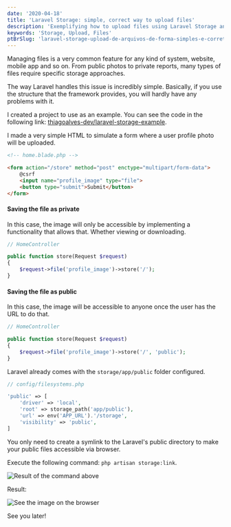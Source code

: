 ```yaml
---
date: '2020-04-18'
title: 'Laravel Storage: simple, correct way to upload files'
description: 'Exemplifying how to upload files using Laravel Storage and the difference between public and private files.'
keywords: 'Storage, Upload, Files'
ptBrSlug: 'laravel-storage-upload-de-arquivos-de-forma-simples-e-correta'
---
```


Managing files is a very common feature for any kind of system, website, mobile app and so on. From public photos to
private reports, many types of files require specific storage approaches.

The way Laravel handles this issue is incredibly simple. Basically, if you use the structure that the framework
provides, you will hardly have any problems with it.

I created a project to use as an example. You can see the code in the following
link: [thiagoalves-dev/laravel-storage-example](https://github.com/thiagoalves-dev/laravel-storage-example).

I made a very simple HTML to simulate a form where a user profile photo will be uploaded.

```html
<!-- home.blade.php -->

<form action="/store" method="post" enctype="multipart/form-data">
    @csrf
    <input name="profile_image" type="file">
    <button type="submit">Submit</button>
</form>
```

#### Saving the file as private

In this case, the image will only be accessible by implementing a functionality that allows that. Whether viewing or
downloading.

```php
// HomeController

public function store(Request $request)
{
    $request->file('profile_image')->store('/');
}
```

#### Saving the file as public

In this case, the image will be accessible to anyone once the user has the URL to do that.

```php
// HomeController

public function store(Request $request)
{
    $request->file('profile_image')->store('/', 'public');
}
```

Laravel already comes with the `storage/app/public` folder configured.

```php
// config/filesystems.php

'public' => [
    'driver' => 'local',
    'root' => storage_path('app/public'),
    'url' => env('APP_URL').'/storage',
    'visibility' => 'public',
]
``` 

You only need to create a symlink to the Laravel's public directory to make your public files accessible via browser.

Execute the following command: `php artisan storage:link`.

![Result of the command above](/images/posts/laravel-storage/storage-on-public-folder.png)

Result:

![See the image on the browser](/images/posts/laravel-storage/image-public-access.png)

See you later!

